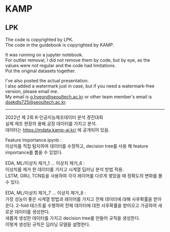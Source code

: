 # KAMP
## LPK
The code is copyrighted by LPK.   
The code in the guidebook is copyrighted by KAMP.   

It was running on a jupyter notebook.  
For outlier removal, I did not remove them by code, but by eye, as the values were not regular and the code had limitations.  
Put the original datasets together.   


I've also posted the actual presentation.  
I also added a watermark just in case, but if you need a watermark-free version, please email me.  
My email is g.hyeon@seoultech.ac.kr or other team member's email is dsekdls725@seoultech.ac.kr.
  
------------------------------------------------------------------------

2022년 제 2회 K-인공지능제조데이터 분석 경진대회  
실제 제조 현장의 용해 공정 데이터를 가지고 분석.  
데이터는 https://mdata.kamp-ai.kr/ 에 공개되어 있음. 

Feature Importance.ipynb :  
이상치를 직접 탐지하여 데이터를 수정하고, decision tree를 사용 해 feature importance를 뽑을 수 있었다.   
  
EDA, ML/이상치 제거_1 ... 이상치 제거_6 :  
이상치를 제거 한 데이터를 가지고 시계열 딥러닝 분석 방법 적용.  
LSTM, GRU, TCN등을 사용하여 각각 레이어를 다르게 쌓았을 때 정확도의 변화를 볼 수 있다.  
  
EDA, ML/이상치 제거_7 ... 이상치 제거_8 :  
가장 성능이 좋은 시계열 방법과 레이어를 가지고 전체 데이터에 대해 사후확률을 받아온다. 
2-fold 테스트를 수행하여 전체 데이터에 대한 사후확률을 받아오고 가공하여 새로운 데이터를 생성한다.  
새롭게 생성한 데이터를 가지고 decision tree를 만들어 규칙을 생성한다.  
이렇게 생성된 규칙은 딥러닝 모델을 설명한다.  

